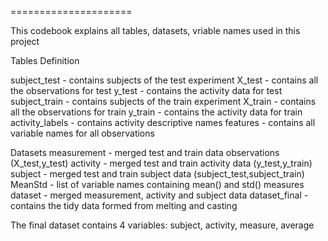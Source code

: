=====================

This codebook explains all tables, datasets, vriable names used in this project

Tables Definition

subject_test - contains subjects of the test experiment
X_test - contains all the observations for test
y_test - contains the activity data for test
subject_train - contains subjects of the train experiment
X_train - contains all the observations for train
y_train - contains the activity data for train
activity_labels - contains activity descriptive names
features - contains all variable names for all observations

Datasets
measurement - merged test and train data observations (X_test,y_test)
activity - merged test and train activity data (y_test,y_train)
subject - merged test and train subject data (subject_test,subject_train)
MeanStd - list of variable names containing mean() and std() measures
dataset - merged measurement, activity and subject data
dataset_final - contains the tidy data formed from melting and casting

The final dataset contains 4 variables: subject, activity, measure, average

